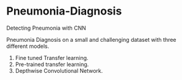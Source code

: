 # Pneumonia-Diagnosis
Detecting Pneumonia with CNN

Pneumonia Diagnosis on a small and challenging dataset with three different models.
1. Fine tuned Transfer learning.
2. Pre-trained transfer learning.
3. Depthwise Convolutional Network.
